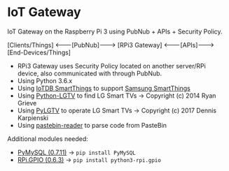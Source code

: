 # IoT Gateway

IoT Gateway on the Raspberry Pi 3 using PubNub + APIs + Security Policy.

[Clients/Things] <---[PubNub]---> [RPi3 Gateway] <---[APIs]---> [End-Devices/Things]

* RPi3 Gateway uses Security Policy located on another server/RPi device, also communicated with through PubNub.
* Using Python 3.6.x
* Using [IoTDB SmartThings](https://github.com/dpjanes/iotdb-smartthings) to support [Samsung SmartThings](http://docs.smartthings.com/en/latest/getting-started/overview.html)
* Using [Python-LGTV](https://github.com/grieve/python-lgtv) to find LG Smart TVs -> Copyright (c) 2014 Ryan Grieve
* Using [PyLGTV](https://github.com/TheRealLink/pylgtv) to operate LG Smart TVs -> Copyright (c) 2017 Dennis Karpienski
* Using [pastebin-reader](https://github.com/lnus/pastebin-reader/) to parse code from PasteBin

Additional modules  needed:
* [PyMySQL (0.7.11)](https://github.com/PyMySQL/PyMySQL/) -> `pip install PyMySQL`
* [RPi.GPIO (0.6.3)](http://sourceforge.net/projects/raspberry-gpio-python/) -> `pip install python3-rpi.gpio`
